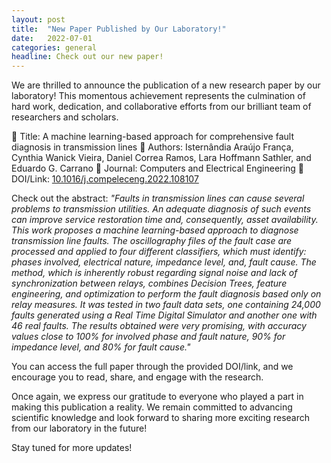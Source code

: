 ```yaml
---
layout: post
title:  "New Paper Published by Our Laboratory!"
date:   2022-07-01
categories: general
headline: Check out our new paper!
---
```


We are thrilled to announce the publication of a new research paper by our laboratory! This momentous achievement represents the culmination of hard work, dedication, and collaborative efforts from our brilliant team of researchers and scholars.

📖 Title: A machine learning-based approach for comprehensive fault diagnosis in transmission lines
👥 Authors: Isternândia Araújo França, Cynthia Wanick Vieira, Daniel Correa Ramos, Lara Hoffmann Sathler, and Eduardo G. Carrano
📅 Journal: Computers and Electrical Engineering
🔗 DOI/Link: [10.1016/j.compeleceng.2022.108107](https://doi.org/10.1016/j.compeleceng.2022.108107)

Check out the abstract: *"Faults in transmission lines can cause several problems to transmission utilities. An adequate diagnosis of such events can improve service restoration time and, consequently, asset availability. This work proposes a machine learning-based approach to diagnose transmission line faults. The oscillography files of the fault case are processed and applied to four different classifiers, which must identify: phases involved, electrical nature, impedance level, and, fault cause. The method, which is inherently robust regarding signal noise and lack of synchronization between relays, combines Decision Trees, feature engineering, and optimization to perform the fault diagnosis based only on relay measures. It was tested in two fault data sets, one containing 24,000 faults generated using a Real Time Digital Simulator and another one with 46 real faults. The results obtained were very promising, with accuracy values close to 100% for involved phase and fault nature, 90% for impedance level, and 80% for fault cause."*

You can access the full paper through the provided DOI/link, and we encourage you to read, share, and engage with the research.

Once again, we express our gratitude to everyone who played a part in making this publication a reality. We remain committed to advancing scientific knowledge and look forward to sharing more exciting research from our laboratory in the future!

Stay tuned for more updates!